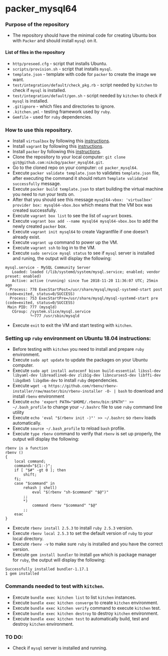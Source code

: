 # packer_mysql64

### Purpose of the repository 
- The repository should have the minimal code for creating Ubuntu box with `Packer` and should install `mysql` on it.

#### List of files in the repository

- `http/preseed.cfg` - script that installs Ubuntu.
- `scripts/provision.sh` - script that installs `mysql`.
- `template.json` - template with code for `packer` to create the image we want.
- `test/integration/default/check_pkg.rb` - script needed by `kitchen` to check if `mysql` is installed. 
- `test/integration/default/gen.sh` - script needed by `kitchen` to check if `mysql` is installed. 
- `.gitignore` - which files and directories to ignore.
- `.kitchen.yml` - testing framework used by `ruby`.
- `Gemfile` - used for `ruby` dependencies.

### How to use this repository. 
- Install `virtualbox` by following this [instructions](https://www.virtualbox.org/wiki/Downloads).
- Install `vagrant` by following this [instructions](https://www.vagrantup.com/docs/installation/).
- Install `packer` by following this [instructions](https://www.packer.io/intro/getting-started/install.html).
- Clone the repository to your local computer: `git clone git@github.com:nikcbg/packer_mysql64.git`.
- Go to the cloned repo on your computer: `cd packer_mysql64`.
- Execute `packer validate template.json` to validates `template.json` file, after executing the command it should return `Template validated successfully` message. 
- Execute `packer build template.json`  to start building the virtual machine you need to run your tests on. 
- After that you should see this message `mysql64-vbox: 'virtualbox' provider box: mysql64-vbox.box` which means that the VM box was created successfully.
- Execute `vagrant box list` to see the list of `vagrant` boxes.
- Execute `vagrant box add --name mysql64 mysql64-vbox.box` to add the newly created `packer` box. 
- Execute `vagrant init mysql64` to create Vagrantfile if one doesn't already exist.  
- Execute `vagrant up` command to power up the VM.
- Execute `vagrant ssh` to log in to the VM.
- Execute `sudo service mysql status` to see if `mysql` server is installed and runing, the output will display the following:
```
mysql.service - MySQL Community Server
   Loaded: loaded (/lib/systemd/system/mysql.service; enabled; vendor preset: enabled)
   Active: active (running) since Tue 2018-11-20 11:36:07 UTC; 25min ago
  Process: 778 ExecStartPost=/usr/share/mysql/mysql-systemd-start post (code=exited, status=0/SUCCESS)
  Process: 753 ExecStartPre=/usr/share/mysql/mysql-systemd-start pre (code=exited, status=0/SUCCESS)
 Main PID: 777 (mysqld)
   CGroup: /system.slice/mysql.service
           └─777 /usr/sbin/mysqld
```
- Execute `exit` to exit the VM and start testing with `kitchen`.

### Setting up `ruby` environment on Ubuntu 18.04 instructions:
- Before testing with `kitchen` you need to install and prepare `ruby` environment.
- Execute `sudo apt update` to update the packages on your Ubuntu computer. 
- Execute `sudo apt install autoconf bison build-essential libssl-dev libyaml-dev libreadline6-dev zlib1g-dev libncurses5-dev libffi-dev libgdbm5 libgdbm-dev` to install `ruby` dependencies.
- Execute `wget -q https://github.com/rbenv/rbenv-installer/raw/master/bin/rbenv-installer -O- | bash` to download and install `rbenv` environment
- Execute `echo 'export PATH="$HOME/.rbenv/bin:$PATH"' >> ~/.bash_profile` to change your `~/.bashrc` file to use `ruby` command line utility 
- Execute `echo 'eval "$(rbenv init -)"' >> ~/.bashrc` so `rbenv` loads automatically.
- Execute `source ~/.bash_profile` to reload `bash` profile.
- Execute `type rbenv` command to verify that `rbenv` is set up properly, the output will display the following:
```
rbenv is a function
rbenv ()
{
    local command;
    command="${1:-}";
    if [ "$#" -gt 0 ]; then
        shift;
    fi;
    case "$command" in
        rehash | shell)
            eval "$(rbenv "sh-$command" "$@")"
        ;;
        *)
            command rbenv "$command" "$@"
        ;;
    esac
}
```

- Execute `rbenv install 2.5.3` to install `ruby 2.5.3` version.
- Execute `rbenv local 2.5.3` to set the default version of `ruby` to your local directory.
- Execute `rbenv -v` to make sure `ruby` is installed and you have the correct version.
- Execute `gem install bundler` to install `gem` which is package manager for `ruby`, the output will display the following:
```
Successfully installed bundler-1.17.1
1 gem installed
```

### Commands needed to test with `kitchen`.
- Execute `bundle exec kitchen list` to list `kitchen` instances.
- Execute `bundle exec kitchen converge` to create `kitchen` environment.
- Execute `bundle exec kitchen verify` command to execute `kitchen` test.
- Execute `bundle exec kitchen destroy` to destroy `kitchen` environment.
- Execute `bundle exec kitchen test` to automatically build, test and destroy `kitchen` environment.

### TO DO:
- Check if `mysql` server is installed and running. 
